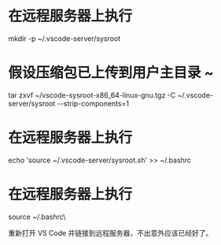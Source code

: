 # 在远程服务器上执行
mkdir -p ~/.vscode-server/sysroot
# 假设压缩包已上传到用户主目录 ~
tar zxvf ~/vscode-sysroot-x86_64-linux-gnu.tgz -C ~/.vscode-server/sysroot --strip-components=1
# 在远程服务器上执行
echo 'source ~/.vscode-server/sysroot.sh' >> ~/.bashrc
# 在远程服务器上执行
source ~/.bashrc\

重新打开 VS Code 并链接到远程服务器，不出意外应该已经好了。
